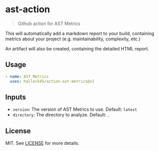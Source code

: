 # ast-action

> Github action for AST Metrics

This will automatically add a markdown report to your build, containing metrics about your project (e.g. maintainability, complexity, etc.)

An artifact will also be created, containing the detailed HTML report.

## Usage

```yaml
- name: AST Metrics
  uses: halleck45/action-ast-metrics@v1
```

## Inputs

+ `version`: The version of AST Metrics to use. Default: `latest`
+ `directory`: The directory to analyze. Default: `.`

## License

MIT. See [LICENSE](LICENSE) for more details.